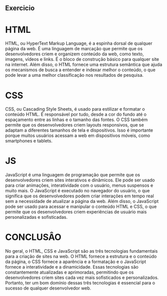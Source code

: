 ## Exercicio

# HTML
HTML, ou HyperText Markup Language, é a espinha dorsal de qualquer página da web. É uma linguagem de marcação que permite que os desenvolvedores criem e organizem conteúdo da web, como texto, imagens, vídeos e links. É o bloco de construção básico para qualquer site na internet. Além disso, o HTML fornece uma estrutura semântica que ajuda os mecanismos de busca a entender e indexar melhor o conteúdo, o que pode levar a uma melhor classificação nos resultados de pesquisa.

# CSS 
CSS, ou Cascading Style Sheets, é usado para estilizar e formatar o conteúdo HTML. É responsável por tudo, desde a cor do fundo até o espaçamento entre as linhas e o tamanho das fontes. O CSS também permite que os desenvolvedores criem layouts responsivos, que se adaptam a diferentes tamanhos de tela e dispositivos. Isso é importante porque muitos usuários acessam a web em dispositivos móveis, como smartphones e tablets.

# JS
JavaScript é uma linguagem de programação que permite que os desenvolvedores criem sites interativos e dinâmicos. Ele pode ser usado para criar animações, interatividade com o usuário, menus suspensos e muito mais. O JavaScript é executado no navegador do usuário, o que significa que os desenvolvedores podem criar interações em tempo real sem a necessidade de atualizar a página da web. Além disso, o JavaScript pode ser usado para acessar e manipular o conteúdo HTML e CSS, o que permite que os desenvolvedores criem experiências de usuário mais personalizadas e sofisticadas.

# CONCLUSÂO 
No geral, o HTML, CSS e JavaScript são as três tecnologias fundamentais para a criação de sites na web. O HTML fornece a estrutura e o conteúdo da página, o CSS fornece a aparência e a formatação e o JavaScript fornece a interatividade e a dinamicidade. Essas tecnologias são constantemente atualizadas e aprimoradas, permitindo que os desenvolvedores criem sites cada vez mais sofisticados e personalizados. Portanto, ter um bom domínio dessas três tecnologias é essencial para o sucesso de qualquer desenvolvedor web.
